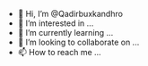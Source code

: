 - 👋 Hi, I’m @Qadirbuxkandhro
- 👀 I’m interested in ...
- 🌱 I’m currently learning ...
- 💞️ I’m looking to collaborate on ...
- 📫 How to reach me ...

<!---
Qadirbuxkandhro/Qadirbuxkandhro is a ✨ special ✨ repository because its `README.md` (this file) appears on your GitHub profile.
You can click the Preview link to take a look at your changes.
--->
